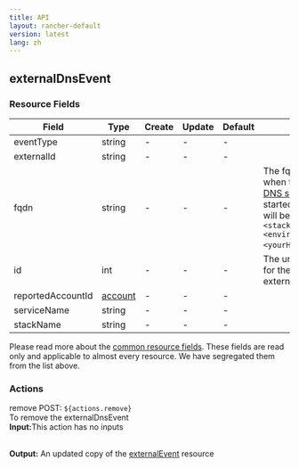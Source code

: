 ```yaml
---
title: API
layout: rancher-default
version: latest
lang: zh
---
```


## externalDnsEvent



### Resource Fields

Field | Type | Create | Update | Default | Notes
---|---|---|---|---|---
eventType | string | - | - | - | 
externalId | string | - | - | - | 
fqdn | string | - | - | - | The fqdn of a service when the [Route 53 DNS service]({{site.baseurl}}/rancher/{{page.version}}/{{page.lang}}/rancher-services/dns-service/) has started. The format will be `<serviceName>.<stackName>.<environmentName>.<yourHostedZoneName>`.
id | int | - | - | - | The unique identifier for the externalDnsEvent
reportedAccountId | [account]({{site.baseurl}}/rancher/{{page.version}}/{{page.lang}}/api/api-resources/account/) | - | - | - | 
serviceName | string | - | - | - | 
stackName | string | - | - | - | 


Please read more about the [common resource fields]({{site.baseurl}}/rancher/{{page.version}}/{{page.lang}}/api/common/). 
These fields are read only and applicable to almost every resource. We have segregated them from the list above.








### Actions

<div class="action">
<span class="header">
remove
<span class="headerright">POST:  <code>${actions.remove}</code></span></span>
<div class="action-contents">
To remove the externalDnsEvent
<br>

<span class="input">
<strong>Input:</strong>This action has no inputs</span>
<br>

<br>


<span class="output"><strong>Output:</strong> An updated copy of the <a href="/rancher/api/api-resources/externalEvent/">externalEvent</a> resource</span>
</div>
</div>

